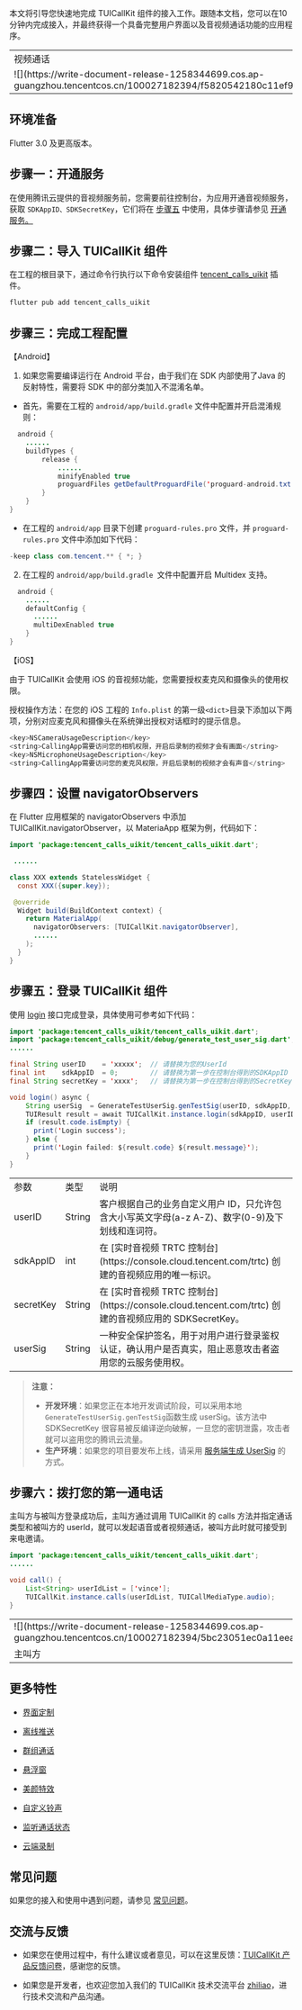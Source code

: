 本文将引导您快速地完成 TUICallKit 组件的接入工作。跟随本文档，您可以在10分钟内完成接入，并最终获得一个具备完整用户界面以及音视频通话功能的应用程序。
<table>
<tr>
<td rowspan="1" colSpan="1" >视频通话</td>

<td rowspan="1" colSpan="1" >群组通话</td>
</tr>

<tr>
<td rowspan="1" colSpan="1" >![](https://write-document-release-1258344699.cos.ap-guangzhou.tencentcos.cn/100027182394/f5820542180c11ef9c015254002977b6.png)</td>

<td rowspan="1" colSpan="1" >![](https://write-document-release-1258344699.cos.ap-guangzhou.tencentcos.cn/100027182394/c772c312180c11efa66f525400f65c2a.png)</td>
</tr>
</table>


## 环境准备

Flutter 3.0 及更高版本。

## 步骤一：开通服务

在使用腾讯云提供的音视频服务前，您需要前往控制台，为应用开通音视频服务，获取 `SDKAppID、SDKSecretKey`，它们将在 [步骤五](https://write.woa.com/document/94733646108913664) 中使用，具体步骤请参见 [开通服务。](https://write.woa.com/document/139743928960860160)

## 步骤二：导入 TUICallKit 组件

在工程的根目录下，通过命令行执行以下命令安装组件 [tencent_calls_uikit](https://pub.dev/packages/tencent_calls_uikit) 插件。
``` bash
flutter pub add tencent_calls_uikit
```

## 步骤三：完成工程配置



【Android】
1. 如果您需要编译运行在 Android 平台，由于我们在 SDK 内部使用了Java 的反射特性，需要将 SDK 中的部分类加入不混淆名单。

  - 首先，需要在工程的 `android/app/build.gradle` 文件中配置并开启混淆规则：

``` java
  android {
    ......
    buildTypes {  
        release {  
            ......
            minifyEnabled true  
            proguardFiles getDefaultProguardFile('proguard-android.txt'), 'proguard-rules.pro'  
        } 
    }
}
```
  - 在工程的 `android/app` 目录下创建 `proguard-rules.pro` 文件，并 `proguard-rules.pro` 文件中添加如下代码：

``` java
-keep class com.tencent.** { *; }
```
2. 在工程的 `android/app/build.gradle `文件中配置开启 Multidex 支持。

``` java
  android {  
    ......
    defaultConfig {
      ......
      multiDexEnabled true
    } 
}
```

【iOS】

由于 TUICallKit 会使用 iOS 的音视频功能，您需要授权麦克风和摄像头的使用权限。

授权操作方法：在您的 iOS 工程的 `Info.plist` 的第一级`<dict>`目录下添加以下两项，分别对应麦克风和摄像头在系统弹出授权对话框时的提示信息。
``` java
<key>NSCameraUsageDescription</key>
<string>CallingApp需要访问您的相机权限，开启后录制的视频才会有画面</string>
<key>NSMicrophoneUsageDescription</key>
<string>CallingApp需要访问您的麦克风权限，开启后录制的视频才会有声音</string>
```

## 步骤四：设置 navigatorObservers

在 Flutter 应用框架的 navigatorObservers 中添加 TUICallKit.navigatorObserver，以 MateriaApp 框架为例，代码如下：
``` java
import 'package:tencent_calls_uikit/tencent_calls_uikit.dart';

 ......

class XXX extends StatelessWidget {
  const XXX({super.key});

 @override
  Widget build(BuildContext context) {
    return MaterialApp(
      navigatorObservers: [TUICallKit.navigatorObserver],
      ......
    );
  }
}
```

## 步骤五：登录 TUICallKit 组件

使用 [login](https://write.woa.com/document/94733520019521536) 接口完成登录，具体使用可参考如下代码：
``` java
import 'package:tencent_calls_uikit/tencent_calls_uikit.dart';
import 'package:tencent_calls_uikit/debug/generate_test_user_sig.dart';
......

final String userID    = 'xxxxx';  // 请替换为您的UserId
final int    sdkAppID  = 0;        // 请替换为第一步在控制台得到的SDKAppID
final String secretKey = 'xxxx';   // 请替换为第一步在控制台得到的SecretKey

void login() async {
    String userSig  = GenerateTestUserSig.genTestSig(userID, sdkAppID, secretKey);
    TUIResult result = await TUICallKit.instance.login(sdkAppID, userID, userSig);
    if (result.code.isEmpty) {
      print('Login success');
    } else {
      print('Login failed: ${result.code} ${result.message}');
    }
}
```
<table>
<tr>
<td rowspan="1" colSpan="1" >参数</td>

<td rowspan="1" colSpan="1" >类型</td>

<td rowspan="1" colSpan="1" >说明</td>
</tr>

<tr>
<td rowspan="1" colSpan="1" >userID</td>

<td rowspan="1" colSpan="1" >String</td>

<td rowspan="1" colSpan="1" >客户根据自己的业务自定义用户 ID，只允许包含大小写英文字母(a-z A-Z)、数字(0-9)及下划线和连词符。</td>
</tr>

<tr>
<td rowspan="1" colSpan="1" >sdkAppID</td>

<td rowspan="1" colSpan="1" >int</td>

<td rowspan="1" colSpan="1" >在 [实时音视频 TRTC 控制台](https://console.cloud.tencent.com/trtc) 创建的音视频应用的唯一标识。</td>
</tr>

<tr>
<td rowspan="1" colSpan="1" >secretKey</td>

<td rowspan="1" colSpan="1" >String</td>

<td rowspan="1" colSpan="1" >在 [实时音视频 TRTC 控制台](https://console.cloud.tencent.com/trtc) 创建的音视频应用的 SDKSecretKey。</td>
</tr>

<tr>
<td rowspan="1" colSpan="1" >userSig</td>

<td rowspan="1" colSpan="1" >String</td>

<td rowspan="1" colSpan="1" >一种安全保护签名，用于对用户进行登录鉴权认证，确认用户是否真实，阻止恶意攻击者盗用您的云服务使用权。</td>
</tr>
</table>


> **注意：**
> 
> - **开发环境**：如果您正在本地开发调试阶段，可以采用本地 `GenerateTestUserSig.genTestSig`函数生成 userSig。该方法中 SDKSecretKey 很容易被反编译逆向破解，一旦您的密钥泄露，攻击者就可以盗用您的腾讯云流量。
> - **生产环境**：如果您的项目要发布上线，请采用 [服务端生成 UserSig](https://write.woa.com/document/86735811695435776) 的方式。


## 步骤六：拨打您的第一通电话

主叫方与被叫方登录成功后，主叫方通过调用 TUICallKit 的 calls 方法并指定通话类型和被叫方的 userId，就可以发起语音或者视频通话，被叫方此时就可接受到来电邀请。
``` java
import 'package:tencent_calls_uikit/tencent_calls_uikit.dart';
......

void call() {
    List<String> userIdList = ['vince'];
    TUICallKit.instance.calls(userIdList, TUICallMediaType.audio);
}
```
<table>
<tr>
<td rowspan="1" colSpan="1" >![](https://write-document-release-1258344699.cos.ap-guangzhou.tencentcos.cn/100027182394/5bc23051ec0a11eea93552540076ba55.png)</td>

<td rowspan="1" colSpan="1" >![](https://write-document-release-1258344699.cos.ap-guangzhou.tencentcos.cn/100027182394/585e90f5ec0a11eeb5dc525400aa857d.png)</td>
</tr>

<tr>
<td rowspan="1" colSpan="1" >主叫方</td>

<td rowspan="1" colSpan="1" >被叫方</td>
</tr>
</table>


## 更多特性
- [界面定制](https://write.woa.com/document/119102241864011776)

- [离线推送](https://write.woa.com/document/105314040792334336)

- [群组通话](https://write.woa.com/document/139754164343910400)

- [悬浮窗](https://write.woa.com/document/139754329641431040)

- [美颜特效](https://write.woa.com/document/116004083654770688)

- [自定义铃声](https://write.woa.com/document/139754559410786304)

- [监听通话状态](https://write.woa.com/document/139754713712799744)

- [云端录制](https://write.woa.com/document/89008877934485504)


## 常见问题

如果您的接入和使用中遇到问题，请参见 [常见问题](https://write.woa.com/document/98788861869330432)。

## 交流与反馈
- 如果您在使用过程中，有什么建议或者意见，可以在这里反馈：[TUICallKit 产品反馈问卷](https://wj.qq.com/s2/10622244/b9ae)，感谢您的反馈。

- 如果您是开发者，也欢迎您加入我们的 TUICallKit 技术交流平台 [zhiliao](https://zhiliao.qq.com/s/cWSPGIIM62CC/cEUPGIIM62CE)，进行技术交流和产品沟通。
